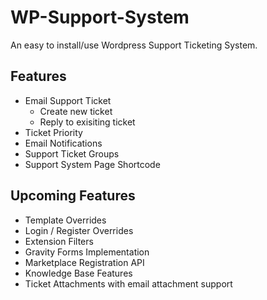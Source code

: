 WP-Support-System
=================

An easy to install/use Wordpress Support Ticketing System.


## Features
* Email Support Ticket
	* Create new ticket
	* Reply to exisiting ticket
* Ticket Priority
* Email Notifications
* Support Ticket Groups
* Support System Page Shortcode

## Upcoming Features
* Template Overrides
* Login / Register Overrides
* Extension Filters
* Gravity Forms Implementation
* Marketplace Registration API
* Knowledge Base Features
* Ticket Attachments with email attachment support